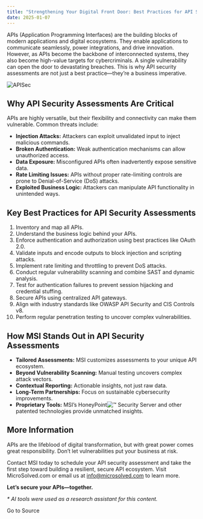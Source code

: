 ```yaml
---
title: "Strengthening Your Digital Front Door: Best Practices for API Security Assessments"
date: 2025-01-07
---
```


APIs (Application Programming Interfaces) are the building blocks of modern applications and digital ecosystems. They enable applications to communicate seamlessly, power integrations, and drive innovation. However, as APIs become the backbone of interconnected systems, they also become high-value targets for cybercriminals. A single vulnerability can open the door to devastating breaches. This is why API security assessments are not just a best practice—they’re a business imperative.

![APISec](https://stateofsecurity.com/wp-content/uploads/2025/01/APISec.jpg "APISec.jpg")

## Why API Security Assessments Are Critical

APIs are highly versatile, but their flexibility and connectivity can make them vulnerable. Common threats include:

- **Injection Attacks:** Attackers can exploit unvalidated input to inject malicious commands.
- **Broken Authentication:** Weak authentication mechanisms can allow unauthorized access.
- **Data Exposure:** Misconfigured APIs often inadvertently expose sensitive data.
- **Rate Limiting Issues:** APIs without proper rate-limiting controls are prone to Denial-of-Service (DoS) attacks.
- **Exploited Business Logic:** Attackers can manipulate API functionality in unintended ways.

## Key Best Practices for API Security Assessments

1. Inventory and map all APIs.
2. Understand the business logic behind your APIs.
3. Enforce authentication and authorization using best practices like OAuth 2.0.
4. Validate inputs and encode outputs to block injection and scripting attacks.
5. Implement rate limiting and throttling to prevent DoS attacks.
6. Conduct regular vulnerability scanning and combine SAST and dynamic analysis.
7. Test for authentication failures to prevent session hijacking and credential stuffing.
8. Secure APIs using centralized API gateways.
9. Align with industry standards like OWASP API Security and CIS Controls v8.
10. Perform regular penetration testing to uncover complex vulnerabilities.

## How MSI Stands Out in API Security Assessments

- **Tailored Assessments:** MSI customizes assessments to your unique API ecosystem.
- **Beyond Vulnerability Scanning:** Manual testing uncovers complex attack vectors.
- **Contextual Reporting:** Actionable insights, not just raw data.
- **Long-Term Partnerships:** Focus on sustainable cybersecurity improvements.
- **Proprietary Tools:** MSI’s HoneyPoint![™](https://s.w.org/images/core/emoji/15.0.3/72x72/2122.png) Security Server and other patented technologies provide unmatched insights.

## More Information

APIs are the lifeblood of digital transformation, but with great power comes great responsibility. Don’t let vulnerabilities put your business at risk.

Contact MSI today to schedule your API security assessment and take the first step toward building a resilient, secure API ecosystem. Visit MicroSolved.com or email us at info@microsolved.com to learn more.

**Let’s secure your APIs—together.**

_\* AI tools were used as a research assistant for this content._

Go to Source
